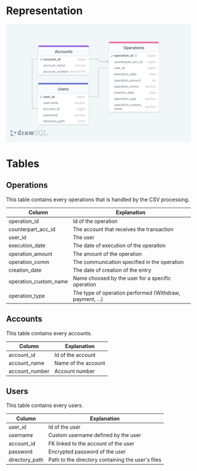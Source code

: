 # Representation

![](Resources/drawSQL-export.png)

# Tables

## Operations

This table contains every operations that is handled by the CSV processing.

| Column | Explanation |
|----------|--------------|
| operation_id | Id of the operation |
| counterpart_acc_id | The account that receives the transaction |
| user_id| The user |
| execution_date | The date of execution of the operaiton |
| operation_amount | The amount of the operation |
| operation_comm | The communication specified in the operation |
| creation_date | The date of creation of the entry |
| operation_custom_name | Name choosed by the user for a specific operation|
| operation_type | The type of operation performed (Withdraw, payment, ...) |


## Accounts

This table contains every accounts.

| Column | Explanation |
|----------|--------------|
| account_id | Id of the account |
| account_name | Name of the account |
| account_number | Account number |

## Users

This table contains every users.

| Column | Explanation |
|----------|--------------|
| user_id | Id of the user |
| username | Custom username defined by the user |
| account_id | FK linked to the account of the user |
| password | Encrypted password of the user |
| directory_path | Path to the directory containing the user's files |